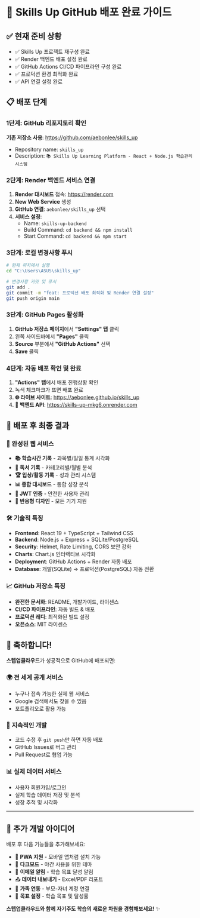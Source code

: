 # 🚀 Skills Up GitHub 배포 완료 가이드

## ✅ 현재 준비 상황
- ✅ Skills Up 프로젝트 재구성 완료
- ✅ Render 백엔드 배포 설정 완료
- ✅ GitHub Actions CI/CD 파이프라인 구성 완료
- ✅ 프로덕션 환경 최적화 완료
- ✅ API 연결 설정 완료

## 📋 배포 단계

### 1단계: GitHub 리포지토리 확인
**기존 저장소 사용**: https://github.com/aebonlee/skills_up
- Repository name: `skills_up`
- Description: `📚 Skills Up Learning Platform - React + Node.js 학습관리 시스템`

### 2단계: Render 백엔드 서비스 연결
1. **Render 대시보드** 접속: https://render.com
2. **New Web Service** 생성
3. **GitHub 연결**: `aebonlee/skills_up` 선택
4. **서비스 설정**:
   - Name: `skills-up-backend`
   - Build Command: `cd backend && npm install`
   - Start Command: `cd backend && npm start`

### 3단계: 로컬 변경사항 푸시
```bash
# 현재 위치에서 실행
cd "C:\Users\ASUS\skills_up"

# 변경사항 커밋 및 푸시
git add .
git commit -m "feat: 프로덕션 배포 최적화 및 Render 연결 설정"
git push origin main
```

### 3단계: GitHub Pages 활성화
1. **GitHub 저장소 페이지**에서 **"Settings" 탭** 클릭
2. 왼쪽 사이드바에서 **"Pages"** 클릭
3. **Source** 부분에서 **"GitHub Actions"** 선택
4. **Save** 클릭

### 4단계: 자동 배포 확인 및 완료
1. **"Actions" 탭**에서 배포 진행상황 확인
2. 녹색 체크마크가 뜨면 배포 완료
3. **🌐 라이브 사이트**: https://aebonlee.github.io/skills_up
4. **🔧 백엔드 API**: https://skills-up-mkg6.onrender.com

## 🎯 배포 후 최종 결과

### 📱 완성된 웹 서비스
- **📚 학습시간 기록** - 과목별/일일 통계 시각화
- **📖 독서 기록** - 카테고리별/월별 분석  
- **🏆 입상/활동 기록** - 성과 관리 시스템
- **📊 종합 대시보드** - 통합 성장 분석
- **🔐 JWT 인증** - 안전한 사용자 관리
- **🎨 반응형 디자인** - 모든 기기 지원

### 🛠 기술적 특징
- **Frontend**: React 19 + TypeScript + Tailwind CSS
- **Backend**: Node.js + Express + SQLite/PostgreSQL
- **Security**: Helmet, Rate Limiting, CORS 보안 강화
- **Charts**: Chart.js 인터랙티브 시각화
- **Deployment**: GitHub Actions + Render 자동 배포
- **Database**: 개발(SQLite) → 프로덕션(PostgreSQL) 자동 전환

### 📈 GitHub 저장소 특징
- **완전한 문서화**: README, 개발가이드, 라이센스
- **CI/CD 파이프라인**: 자동 빌드 & 배포
- **프로덕션 레디**: 최적화된 빌드 설정
- **오픈소스**: MIT 라이센스

## 🎉 축하합니다!

**스텝업클라우드**가 성공적으로 GitHub에 배포되면:

### 🌍 **전 세계 공개 서비스**
- 누구나 접속 가능한 실제 웹 서비스
- Google 검색에서도 찾을 수 있음
- 포트폴리오로 활용 가능

### 🔄 **지속적인 개발**
- 코드 수정 후 `git push`만 하면 자동 배포
- GitHub Issues로 버그 관리
- Pull Request로 협업 가능

### 📊 **실제 데이터 서비스**
- 사용자 회원가입/로그인
- 실제 학습 데이터 저장 및 분석
- 성장 추적 및 시각화

---

## 🚀 추가 개발 아이디어

배포 후 다음 기능들을 추가해보세요:

- 📱 **PWA 지원** - 모바일 앱처럼 설치 가능
- 🌙 **다크모드** - 야간 사용을 위한 테마
- 📧 **이메일 알림** - 학습 목표 달성 알림
- 📤 **데이터 내보내기** - Excel/PDF 리포트
- 👥 **가족 연동** - 부모-자녀 계정 연결
- 🎯 **목표 설정** - 학습 목표 및 달성률

**스텝업클라우드와 함께 자기주도 학습의 새로운 차원을 경험해보세요!** ✨